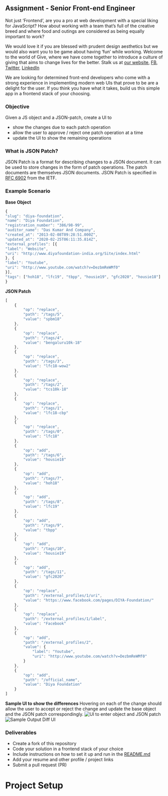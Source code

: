 
## Assignment - Senior Front-end Engineer

Not just ‘Frontend’, are you a pro at web development with a special liking for JavaScript? How about working with a team that’s full of the creative breed and where food and outings are considered as being equally important to work?

We would love it if you are blessed with prudent design aesthetics but we would also want you to be game about having ‘fun’ while working. Welcome to the world of Give, where we have come together to introduce a culture of giving that aims to change lives for the better.
Stalk us at [our website](https://www.giveindia.org/), [FB](https://www.facebook.com/GiveIndia/), [Twitter](https://twitter.com/giveindia/), [LinkedIn](https://www.linkedin.com/company/giveindia/)

We are looking for determined front-end developers who come with a strong experience in implementing modern web UIs that prove to be are a delight for the user. If you think you have what it takes, build us this simple app in a frontend stack of your choosing.

### Objective
Given a JS object and a JSON-patch, create a UI to
-   show the changes due to each patch operation
-   allow the user to approve / reject one patch operation at a time
-  update the UI to show the remaining operations

### What is JSON Patch?

JSON Patch is a format for describing changes to a JSON document. It can be used to store changes in the form of patch operations. The patch documents are themselves JSON documents. JSON Patch is specified in [RFC 6902](http://tools.ietf.org/html/rfc6902) from the IETF.


### Example Scenario
**Base Object**
```js
{
"slug": "diya-foundation",
"name": "Diya Foundation",
"registration_number": "386/98-99",
"auditor_name": "Das Kumar And Company",
"created_at": "2013-02-08T09:28:51.000Z",
"updated_at": "2020-02-25T06:11:35.814Z",
"external_profiles": [{
"label": "Website",
"uri": "http://www.diyafoundation-india.org/Site/index.html"
}, {
"label": "Youtube",
"uri": "http://www.youtube.com/watch?v=DezbmReWMf0"
}],
"tags": ["hoh18", "lfc19", "tbpp", "housie19", "gfc2020", "housie18"]
}
```

**JSON Patch**
```js
[
    {
        "op": "replace",
        "path": "/tags/5",
        "value": "spbm18"
    },
    {
        "op": "replace",
        "path": "/tags/4",
        "value": "bengaluru10k-18"
    },
    {
        "op": "replace",
        "path": "/tags/3",
        "value": "lfc18-wow2"
    },
    {
        "op": "replace",
        "path": "/tags/2",
        "value": "tcs10k-18"
    },
    {
        "op": "replace",
        "path": "/tags/1",
        "value": "lfc18-cbp"
    },
    {
        "op": "replace",
        "path": "/tags/0",
        "value": "lfc18"
    },
    {
        "op": "add",
        "path": "/tags/6",
        "value": "housie18"
    },
    {
        "op": "add",
        "path": "/tags/7",
        "value": "hoh18"
    },
    {
        "op": "add",
        "path": "/tags/8",
        "value": "lfc19"
    },
    {
        "op": "add",
        "path": "/tags/9",
        "value": "tbpp"
    },
    {
        "op": "add",
        "path": "/tags/10",
        "value": "housie19"
    },
    {
        "op": "add",
        "path": "/tags/11",
        "value": "gfc2020"
    },
    {
        "op": "replace",
        "path": "/external_profiles/1/uri",
        "value": "https://www.facebook.com/pages/DIYA-Foundation/"
    },
    {
        "op": "replace",
        "path": "/external_profiles/1/label",
        "value": "Facebook"
    },
    {
        "op": "add",
        "path": "/external_profiles/2",
        "value": {
            "label": "Youtube",
            "uri": "http://www.youtube.com/watch?v=DezbmReWMf0"
        }
    },
    {
        "op": "add",
        "path": "/official_name",
        "value": "Diya Foundation"
    }
]
```
**Sample UI to show the differences**
Hovering on each of the change should allow the user to accept or reject the change and update the base object and the JSON patch correspondingly.
![UI to enter object and JSON patch](https://i.imgur.com/Gg27RFp.png)
![Sample Output Diff UI](https://i.imgur.com/d0pcseK.png)

### Deliverables
- Create a fork of this repository
- Code your solution in a frontend stack of your choice
- Include instructions on how to set it up and run in the [README.md](README.md)
- Add your resume and other profile / project links
- Submit a pull request (PR)


# Project Setup


